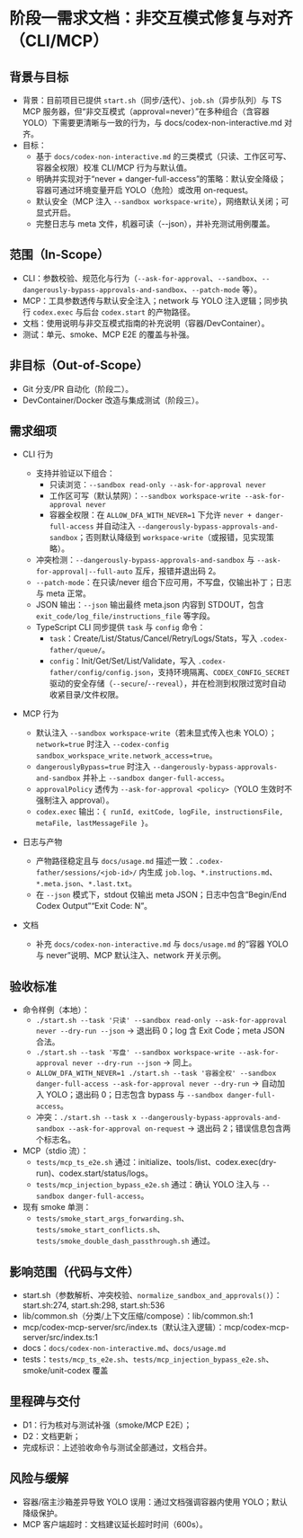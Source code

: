 # 阶段一需求文档：非交互模式修复与对齐（CLI/MCP）

## 背景与目标
- 背景：目前项目已提供 `start.sh`（同步/迭代）、`job.sh`（异步队列）与 TS MCP 服务器，但“非交互模式（approval=never）”在多种组合（含容器 YOLO）下需要更清晰与一致的行为，与 docs/codex-non-interactive.md 对齐。
- 目标：
  - 基于 `docs/codex-non-interactive.md` 的三类模式（只读、工作区可写、容器全权限）校准 CLI/MCP 行为与默认值。
  - 明确并实现对于“never + danger-full-access”的策略：默认安全降级；容器可通过环境变量开启 YOLO（危险）或改用 on-request。
  - 默认安全（MCP 注入 `--sandbox workspace-write`），网络默认关闭；可显式开启。
  - 完整日志与 meta 文件，机器可读（--json），并补充测试用例覆盖。

## 范围（In‑Scope）
- CLI：参数校验、规范化与行为（`--ask-for-approval`、`--sandbox`、`--dangerously-bypass-approvals-and-sandbox`、`--patch-mode` 等）。
- MCP：工具参数透传与默认安全注入；network 与 YOLO 注入逻辑；同步执行 `codex.exec` 与后台 `codex.start` 的产物路径。
- 文档：使用说明与非交互模式指南的补充说明（容器/DevContainer）。
- 测试：单元、smoke、MCP E2E 的覆盖与补强。

## 非目标（Out‑of‑Scope）
- Git 分支/PR 自动化（阶段二）。
- DevContainer/Docker 改造与集成测试（阶段三）。

## 需求细项
- CLI 行为
  - 支持并验证以下组合：
    - 只读浏览：`--sandbox read-only --ask-for-approval never`
    - 工作区可写（默认禁网）：`--sandbox workspace-write --ask-for-approval never`
    - 容器全权限：在 `ALLOW_DFA_WITH_NEVER=1` 下允许 `never + danger-full-access` 并自动注入 `--dangerously-bypass-approvals-and-sandbox`；否则默认降级到 `workspace-write`（或报错，见实现策略）。
  - 冲突检测：`--dangerously-bypass-approvals-and-sandbox` 与 `--ask-for-approval|--full-auto` 互斥，报错并退出码 2。
  - `--patch-mode`：在只读/never 组合下应可用，不写盘，仅输出补丁；日志与 meta 正常。
  - JSON 输出：`--json` 输出最终 meta.json 内容到 STDOUT，包含 `exit_code/log_file/instructions_file` 等字段。
  - TypeScript CLI 同步提供 `task` 与 `config` 命令：
    - `task`：Create/List/Status/Cancel/Retry/Logs/Stats，写入 `.codex-father/queue/`。
    - `config`：Init/Get/Set/List/Validate，写入 `.codex-father/config/config.json`，支持环境隔离、`CODEX_CONFIG_SECRET` 驱动的安全存储（`--secure`/`--reveal`），并在检测到权限过宽时自动收紧目录/文件权限。

- MCP 行为
  - 默认注入 `--sandbox workspace-write`（若未显式传入也未 YOLO）；`network=true` 时注入 `--codex-config sandbox_workspace_write.network_access=true`。
  - `dangerouslyBypass=true` 时注入 `--dangerously-bypass-approvals-and-sandbox` 并补上 `--sandbox danger-full-access`。
  - `approvalPolicy` 透传为 `--ask-for-approval <policy>`（YOLO 生效时不强制注入 approval）。
  - `codex.exec` 输出：`{ runId, exitCode, logFile, instructionsFile, metaFile, lastMessageFile }`。

- 日志与产物
  - 产物路径稳定且与 `docs/usage.md` 描述一致：`.codex-father/sessions/<job-id>/` 内生成 `job.log`、`*.instructions.md`、`*.meta.json`、`*.last.txt`。
  - 在 `--json` 模式下，stdout 仅输出 meta JSON；日志中包含“Begin/End Codex Output”“Exit Code: N”。

- 文档
  - 补充 `docs/codex-non-interactive.md` 与 `docs/usage.md` 的“容器 YOLO 与 never”说明、MCP 默认注入、network 开关示例。

## 验收标准
- 命令样例（本地）：
  - `./start.sh --task '只读' --sandbox read-only --ask-for-approval never --dry-run --json` → 退出码 0；log 含 Exit Code；meta JSON 合法。
  - `./start.sh --task '写盘' --sandbox workspace-write --ask-for-approval never --dry-run --json` → 同上。
  - `ALLOW_DFA_WITH_NEVER=1 ./start.sh --task '容器全权' --sandbox danger-full-access --ask-for-approval never --dry-run` → 自动加入 YOLO；退出码 0；日志包含 bypass 与 `--sandbox danger-full-access`。
  - 冲突：`./start.sh --task x --dangerously-bypass-approvals-and-sandbox --ask-for-approval on-request` → 退出码 2；错误信息包含两个标志名。
- MCP（stdio 流）：
  - `tests/mcp_ts_e2e.sh` 通过：initialize、tools/list、codex.exec(dry-run)、codex.start/status/logs。
  - `tests/mcp_injection_bypass_e2e.sh` 通过：确认 YOLO 注入与 `--sandbox danger-full-access`。
- 现有 smoke 单测：
  - `tests/smoke_start_args_forwarding.sh`、`tests/smoke_start_conflicts.sh`、`tests/smoke_double_dash_passthrough.sh` 通过。

## 影响范围（代码与文件）
- start.sh（参数解析、冲突校验、`normalize_sandbox_and_approvals()`）：start.sh:274, start.sh:298, start.sh:536
- lib/common.sh（分类/上下文压缩/compose）：lib/common.sh:1
- mcp/codex-mcp-server/src/index.ts（默认注入逻辑）：mcp/codex-mcp-server/src/index.ts:1
- docs：`docs/codex-non-interactive.md`、`docs/usage.md`
- tests：`tests/mcp_ts_e2e.sh`、`tests/mcp_injection_bypass_e2e.sh`、smoke/unit-codex 覆盖

## 里程碑与交付
- D1：行为核对与测试补强（smoke/MCP E2E）；
- D2：文档更新；
- 完成标识：上述验收命令与测试全部通过，文档合并。

## 风险与缓解
- 容器/宿主沙箱差异导致 YOLO 误用：通过文档强调容器内使用 YOLO；默认降级保护。
- MCP 客户端超时：文档建议延长超时时间（600s）。
